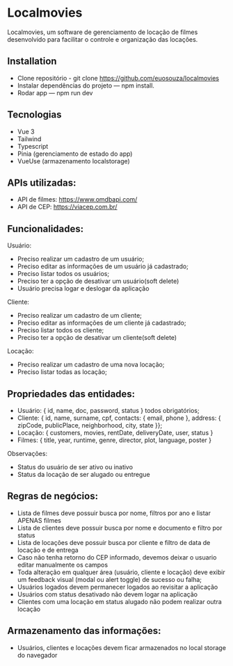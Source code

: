 # Localmovies
Localmovies, um software de gerenciamento de locação de filmes desenvolvido para facilitar o controle e organização das locações.

## Installation
- Clone repositório - git clone https://github.com/euosouza/localmovies
- Instalar dependências do projeto — npm install.
- Rodar app — npm run dev

## Tecnologias
- Vue 3
- Tailwind
- Typescript
- Pinia (gerenciamento de estado do app)
- VueUse (armazenamento localstorage)

## APIs utilizadas:

- API de filmes: https://www.omdbapi.com/
- API de CEP: https://viacep.com.br/

## Funcionalidades:

Usuário:
 - Preciso realizar um cadastro de um usuário;
 - Preciso editar as informações de um usuário já cadastrado;
 - Preciso listar todos os usuários;
 - Preciso ter a opção de desativar um usuário(soft delete)
 - Usuário precisa logar e deslogar da aplicação

Cliente:
 - Preciso realizar um cadastro de um cliente;
 - Preciso editar as informações de um cliente já cadastrado;
 - Preciso listar todos os cliente;
 - Preciso ter a opção de desativar um cliente(soft delete)

Locação:
 - Preciso realizar um cadastro de uma nova locação;
 - Preciso listar todas as locação;

## Propriedades das entidades:

- Usuário: { id, name, doc, password, status } todos obrigatórios;
- Cliente: { id, name, surname, cpf, contacts: { email, phone }, address: { zipCode, publicPlace, neighborhood, city, state }};
- Locação: { customers, movies, rentDate, deliveryDate, user, status }
- Filmes: { title, year, runtime, genre, director, plot, language, poster }

Observações:
 - Status do usuário de ser ativo ou inativo
 - Status da locação de ser alugado ou entregue

## Regras de negócios:

- Lista de filmes deve possuir busca por nome, filtros por ano e listar APENAS filmes
- Lista de clientes deve possuir busca por nome e documento e filtro por status
- Lista de locações deve possuir busca por cliente e filtro de data de locação e de entrega
- Caso não tenha retorno do CEP informado, devemos deixar o usuario editar manualmente os campos
- Toda alteração em qualquer área (usuário, cliente e locação) deve exibir um feedback visual (modal ou alert toggle) de sucesso ou falha;
- Usuários logados devem permanecer logados ao revisitar a aplicação
- Usuários com status desativado não devem logar na aplicação
- Clientes com uma locação em status alugado não podem realizar outra locação

## Armazenamento das informações:

- Usuários, clientes e locações devem ficar armazenados no local storage do navegador


